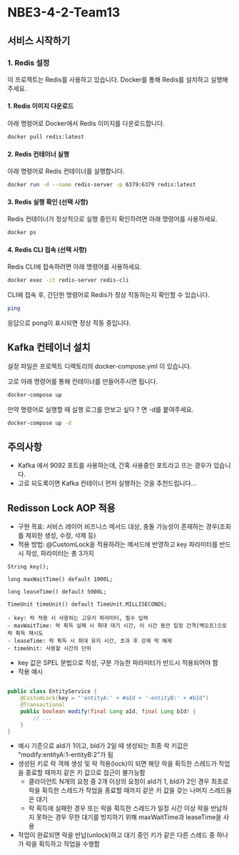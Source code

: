 # NBE3-4-2-Team13

## 서비스 시작하기

### 1. Redis 설정

이 프로젝트는 Redis를 사용하고 있습니다. Docker를 통해 Redis를 설치하고 실행해주세요.

#### 1. Redis 이미지 다운로드

아래 명령어로 Docker에서 Redis 이미지를 다운로드합니다.

```bash
docker pull redis:latest
```

#### 2. Redis 컨테이너 실행

아래 명령어로 Redis 컨테이너를 실행합니다.

```bash
docker run -d --name redis-server -p 6379:6379 redis:latest
```

#### 3. Redis 실행 확인 (선택 사항)

Redis 컨테이너가 정상적으로 실행 중인지 확인하려면 아래 명령어를 사용하세요.

```bash
docker ps
```

#### 4. Redis CLI 접속 (선택 사항)

Redis CLI에 접속하려면 아래 명령어를 사용하세요.

```bash
docker exec -it redis-server redis-cli
```

CLI에 접속 후, 간단한 명령어로 Redis가 정상 작동하는지 확인할 수 있습니다.

```bash
ping
```

응답으로 pong이 표시되면 정상 작동 중입니다.

## Kafka 컨테이너 설치

설정 파일은 프로젝트 디렉토리의 docker-compose.yml 이 있습니다.

고로 아래 명령어를 통해 컨테이너를 만들어주시면 됩니다.

```bash
docker-compose up 
```

만약 명령어로 실행할 때 실행 로그를 안보고 싶다 ? 면 -d를 붙여주세요.

```bash
docker-compose up -d
```

## 주의사항

- Kafka 에서 9092 포트를 사용하는데, 간혹 사용중인 포트라고 뜨는 경우가 있습니다.
- 고로 되도록이면 Kafka 컨테이너 먼저 실행하는 것을 추천드립니다...

## Redisson Lock AOP 적용

- 구현 목표: 서비스 레이어 비즈니스 메서드 대상, 충돌 가능성이 존재하는 경우(조회를 제외한 생성, 수정, 삭제 등)
- 적용 방법: @CustomLock을 적용하려는 메서드에 반영하고 key 파라미터를 반드시 작성, 파라미터는 총 3가지

```
String key();

long maxWaitTime() default 1000L;

long leaseTime() default 5000L;

TimeUnit timeUnit() default TimeUnit.MILLISECONDS;
```

    - key: 락 적용 시 사용하는 고유키 파라미터, 필수 입력
    - maxWaitTime: 락 획득 실패 시 최대 대기 시간, 이 시간 동안 일정 간격(백오프)으로 락 획득 재시도
    - leaseTime: 락 획득 시 최대 유지 시간, 초과 후 강제 락 해제
    - timeUnit: 사용할 시간의 단위

- key 값은 SPEL 문법으로 작성, 구분 가능한 파라미터가 반드시 적용되어야 함
- 적용 예시

```java

public class EntityService {
    @CustomLock(key = "'entityA:' + #aId + '-entityB:' + #bId")
    @Transactional
    public boolean modify(final Long aId, final Long bId) {
        // ...
    }
} 
```

- 예시 기준으로 aId가 1이고, bId가 2일 때 생성되는 최종 락 키값은 "modify:entityA:1-entityB:2"가 됨
- 생성된 키로 락 객체 생성 및 락 적용(lock)이 되면 해당 락을 획득한 스레드가 작업을 종료할 때까지 같은 키 값으로 접근이 불가능함
    - 클라이언트 N개의 요청 중 2개 이상의 요청이 aId가 1, bId가 2인 경우 최초로 락을 획득한 스레드가 작업을 종료할 때까지 같은 키 값을 갖는 나머지 스레드들은 대기
    - 락 획득에 실패한 경우 또는 락을 획득한 스레드가 일정 시간 이상 락을 반납하지 못하는 경우 무한 대기를 방지하기 위해 maxWaitTime과 leaseTime을 사용
- 작업이 완료되면 락을 반납(unlock)하고 대기 중인 키가 같은 다른 스레드 중 하나가 락을 획득하고 작업을 수행함